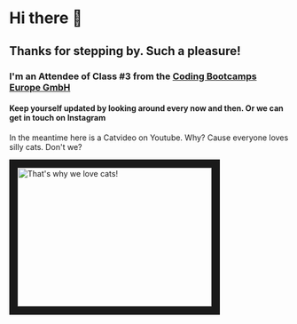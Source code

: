# Hi there 👋

## Thanks for stepping by. Such a pleasure!

### I'm an Attendee of Class #3 from the [Coding Bootcamps Europe GmbH](https://www.coding-bootcamps.eu/events/ "Coding Bootcamp EU")

#### Keep yourself updated by looking around every now and then. Or we can get in touch on Instagram

In the meantime here is a Catvideo on Youtube. Why? Cause everyone loves silly cats. Don't we?

<a href="http://www.youtube.com/watch?feature=player_embedded&v=hY7m5jjJ9mM??autoplay=1&mute=1" target="_blank"><img src="http://img.youtube.com/vi/hY7m5jjJ9mM/0.jpg" 
alt="That's why we love cats!" width="350" height="250" border="15" /></a>

<!--
**andruuuh/andruuuh** is a ✨ _special_ ✨ repository because its `README.md` (this file) appears on your GitHub profile.

Here are some ideas to get you started:

- 🔭 I’m currently working on ...
- 🌱 I’m currently learning ...
- 👯 I’m looking to collaborate on ...
- 🤔 I’m looking for help with ...
- 💬 Ask me about ...
- 📫 How to reach me: ...
- 😄 Pronouns: ...
- ⚡ Fun fact: ...
-->
